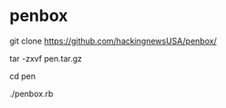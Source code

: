 # penbox
git clone https://github.com/hackingnewsUSA/penbox/








tar -zxvf pen.tar.gz


















cd pen









./penbox.rb
